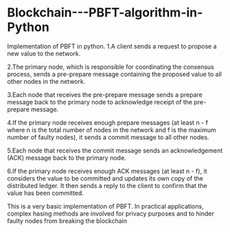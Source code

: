 # Blockchain---PBFT-algorithm-in-Python
Implementation of PBFT in python.
1.A client sends a request to propose a new value to the network.

2.The primary node, which is responsible for coordinating the consensus process, sends a pre-prepare message containing 
the proposed value to all other nodes in the network.

3.Each node that receives the pre-prepare message sends a prepare message back to the primary node to acknowledge 
receipt of the pre-prepare message.

4.If the primary node receives enough prepare messages (at least n - f where n is the total number of nodes in the 
network and f is the maximum number of faulty nodes), it sends a commit message to all other nodes.

5.Each node that receives the commit message sends an acknowledgement (ACK) message back to the primary node.

6.If the primary node receives enough ACK messages (at least n - f), it considers the value to be committed and 
updates its own copy of the distributed ledger. It then sends a reply to the client to confirm that the value has 
been committed.

This is a very basic implementation of PBFT. In practical applications, complex hasing methods are involved for privacy purposes and to hinder faulty nodes from breaking the blockchain
